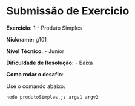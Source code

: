 # Submissão de Exercicio

**Exercicio:** 1 - Produto Simples

**Nickname:** g101

**Nível Técnico:** - Junior

**Dificuldade de Resolução:** - Baixa

**Como rodar o desafio**:

Use o comando abaixo:

```bash
node produtoSimples.js argv1 argv2
```
